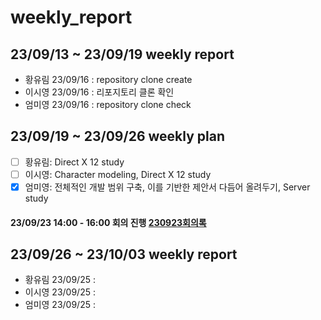 # weekly_report

## 23/09/13 ~ 23/09/19 weekly report  
* 황유림 23/09/16 : repository clone create  
* 이시영 23/09/16 : 리포지토리 클론 확인  
* 엄미영 23/09/16 : repository clone check  

## 23/09/19 ~ 23/09/26 weekly plan  
- [ ] 황유림:  Direct X 12 study
- [ ] 이시영:  Character modeling, Direct X 12 study
- [x] 엄미영:  전체적인 개발 범위 구축, 이를 기반한 제안서 다듬어 올려두기, Server study  

#### 23/09/23 14:00 - 16:00 회의 진행 [230923회의록](Meeting_report/report_230923.md)

## 23/09/26 ~ 23/10/03 weekly report
* 황유림 23/09/25 :
* 이시영 23/09/25 :
* 엄미영 23/09/25 :
